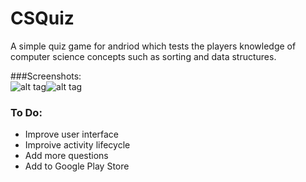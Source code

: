 # CSQuiz
A simple quiz game for andriod which tests the players knowledge of computer science concepts such as sorting and data structures.

###Screenshots:   
![alt tag](http://i.imgur.com/fy8jX2A.png)![alt tag](http://i.imgur.com/JzSHQiq.png)

### To Do:
- Improve user interface
- Improive activity lifecycle
- Add more questions
- Add to Google Play Store
